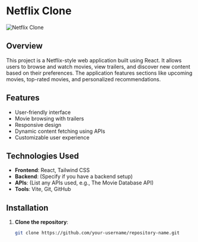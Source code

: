 # Netflix Clone

![Netflix Clone](./path/to/your/screenshot.png)

## Overview

This project is a Netflix-style web application built using React. It allows users to browse and watch movies, view trailers, and discover new content based on their preferences. The application features sections like upcoming movies, top-rated movies, and personalized recommendations.

## Features

- User-friendly interface
- Movie browsing with trailers
- Responsive design
- Dynamic content fetching using APIs
- Customizable user experience

## Technologies Used

- **Frontend**: React, Tailwind CSS
- **Backend**: (Specify if you have a backend setup)
- **APIs**: (List any APIs used, e.g., The Movie Database API)
- **Tools**: Vite, Git, GitHub

## Installation

1. **Clone the repository**:
   ```bash
   git clone https://github.com/your-username/repository-name.git
